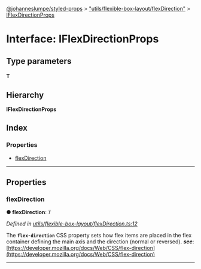 [@johanneslumpe/styled-props](../README.md) > ["utils/flexible-box-layout/flexDirection"](../modules/_utils_flexible_box_layout_flexdirection_.md) > [IFlexDirectionProps](../interfaces/_utils_flexible_box_layout_flexdirection_.iflexdirectionprops.md)

# Interface: IFlexDirectionProps

## Type parameters
#### T 
## Hierarchy

**IFlexDirectionProps**

## Index

### Properties

* [flexDirection](_utils_flexible_box_layout_flexdirection_.iflexdirectionprops.md#flexdirection)

---

## Properties

<a id="flexdirection"></a>

###  flexDirection

**● flexDirection**: *`T`*

*Defined in [utils/flexible-box-layout/flexDirection.ts:12](https://github.com/johanneslumpe/styled-props/blob/3abf398/src/utils/flexible-box-layout/flexDirection.ts#L12)*

The **`flex-direction`** CSS property sets how flex items are placed in the flex container defining the main axis and the direction (normal or reversed).
*__see__*: [https://developer.mozilla.org/docs/Web/CSS/flex-direction](https://developer.mozilla.org/docs/Web/CSS/flex-direction)

___

